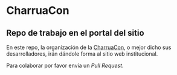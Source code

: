 # CharruaCon
## Repo de trabajo en el portal del sitio

En este repo, la organización de la [CharruaCon](http://charrua.org), o mejor dicho
sus desarrolladores, irán dándole forma al sitio web institucional.

Para colaborar por favor envía un *Pull Request*.
